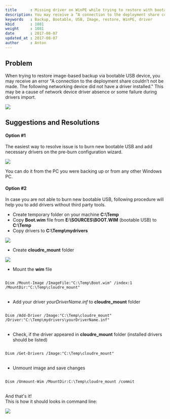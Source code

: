 ```yaml
---
title      : Missing driver on WinPE while trying to restore with bootable USB
description: You may receive a “A connection to the deployment share couldn’t not be made. The following networking device did not have a driver installed.” while trying to restore from bootable USB
keywords   : Backup, Bootable, USB, Image, restore, WinPE, driver
kbid       : 1081
weight     : 1081
date       : 2017-08-07
updated_at : 2017-08-07
author     : Anton
---
```


## Problem

When trying to restore image-based backup via bootable USB device, you may receive an error "A connection to the deployment share couldn’t not be made. The following networking device did not have a driver installed."
This may be a cause of network device driver absence or some failure during drivers import.

![](/images/kb1081/1081_1.png)

## Suggestions and Resolutions

#### Option #1

The easiest way to resolve issue is to burn new bootable USB and add necessary drivers on the pre-burn configuration wizard.

![](/images/kb1081/1081_2.png)

You can do it from the PC you were backing up or from any other Windows PC.

#### Option #2

In case you are not able to burn new bootable USB, following procedure will help you to add drivers without third party tools.

* Create temporary folder on your machine **C:\Temp**
* Copy **Boot.wim** file from **E:\SOURCES\BOOT.WIM** (bootable USB) to **C:\Temp**
* Copy drivers to **C:\Temp\mydrivers**

![](/images/kb1081/1081_3.png)

* Create **cloudre_mount** folder

![](/images/kb1081/1081_4.png)

* Mount the **wim** file

<pre class="language-powershell command-line" data-prompt="C:\" data-output="1-1">
<code>
Dism /Mount-Image /ImageFile:"C:\Temp\Boot.wim" /index:1 /MountDir:"C:\Temp\cloudre_mount"
</code>
</pre>

* Add your driver *yourDriverName.inf* to **cloudre_mount** folder

<pre class="language-powershell command-line" data-prompt="C:\" data-output="1-1">
<code>
Dism /Add-Driver /Image:"C:\Temp\cloudre_mount" /Driver:"C:\Temp\mydrivers\yourDriverName.inf"
</code>
</pre>

* Check, if the driver appeared in **cloudre_mount** folder (installed drivers should be listed)

<pre class="language-powershell command-line" data-prompt="C:\" data-output="1-1">
<code>
Dism /Get-Drivers /Image:"C:\Temp\cloudre_mount"
</code>
</pre>

* Unmount image and save changes

<pre class="language-powershell command-line" data-prompt="C:\" data-output="1-1">
<code>
Dism /Unmount-Wim /MountDir:C:\Temp\cloudre_mount /commit
</code>
</pre>

And that's it!<br />
This is how it should looks in command line:

![](/images/kb1081/1081_5.png)
